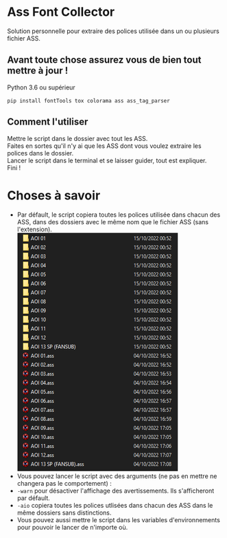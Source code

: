 # Ass Font Collector

Solution personnelle pour extraire des polices utilisée dans un ou plusieurs fichier ASS.

## Avant toute chose assurez vous de bien tout mettre à jour !
Python 3.6 ou supérieur
```
pip install fontTools tox colorama ass ass_tag_parser
```

## Comment l'utiliser

Mettre le script dans le dossier avec tout les ASS.<br>
Faites en sortes qu'il n'y ai que les ASS dont vous voulez extraire les polices dans le dossier.<br>
Lancer le script dans le terminal et se laisser guider, tout est expliquer.<br>
Fini !

# Choses à savoir
- Par défault, le script copiera toutes les polices utilisée dans chacun des ASS, dans des dossiers avec le même nom que le fichier ASS (sans l'extension).<br>
![Une image vaut plus que mille mots](https://github.com/Hqndler/AssFontCollector/blob/main/Output%20proof%20for%20ALL_IN_ONE%20False.png)<br>
- Vous pouvez lancer le script avec des arguments (ne pas en mettre ne changera pas le comportement) :
- `-warn` pour désactiver l'affichage des avertissements. Ils s'afficheront par défault.
- `-aio` copiera toutes les polices utlisées dans chacun des ASS dans le même dossiers sans distinctions.<br>
- Vous pouvez aussi mettre le script dans les variables d'environnements pour pouvoir le lancer de n'importe où.
